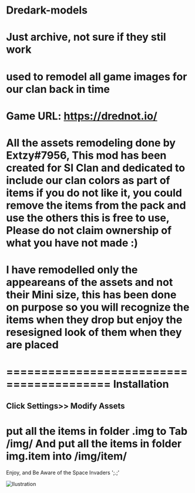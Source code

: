 # Dredark-models
# Just archive, not sure if they stil work
# used to remodel all game images for our clan back in time
Game URL: https://drednot.io/
==================================================================================
All the assets remodeling done by Extzy#7956,
This mod has been created for SI Clan and dedicated to include our clan colors as part of items 
if you do not like it, you could remove the items from the pack and use the others
this is free to use, Please do not claim ownership of what you have not made :)
==================================================================================
I have remodelled only the appeareans of the assets and not their Mini size,
this has been done on purpose so you will recognize the items when they drop
but enjoy the resesigned look of them when they are placed
==================================================================================

=========================================
Installation
=========================================
Click Settings>> Modify Assets
----------------------------------------
put all the items in folder .img to Tab /img/
And put all the items in folder img.item
into /img/item/
=========================================
Enjoy, and Be Aware of the Space Invaders  ';.;'

![Ilustration](https://github.com/Mr-ExDevs/Dredark-models/assets/66460088/e3c31821-fedb-4a6d-925c-167e6875608a)
